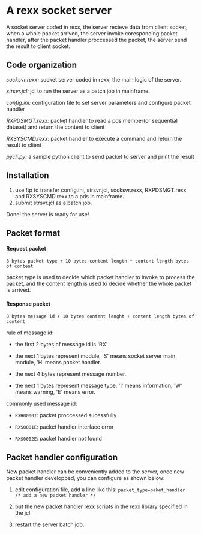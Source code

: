 # A rexx socket server

A socket server coded in rexx, the server recieve data from client socket, when a whole packet arrived, the server invoke coresponding packet handler, after the packet handler proccessed the packet, the server send the result to client socket.

## Code organization

*socksvr.rexx:* socket server coded in rexx, the main logic of the server.

*strsvr.jcl:* jcl to run the server as a batch job in mainframe.

*config.ini:* configuration file to set server parameters and configure packet handler

*RXPDSMGT.rexx:* packet handler to read a pds member(or sequential dataset) and return the content to client

*RXSYSCMD.rexx:* packet handler to execute a command and return the result to client 

*pycli.py:* a sample python client to send packet to server and print the result

## Installation

1. use ftp to transfer config.ini, strsvr.jcl, socksvr.rexx, RXPDSMGT.rexx and RXSYSCMD.rexx to a pds in mainframe.
2. submit strsvr.jcl as a batch job.

Done! the server is ready for use!

## Packet format

#### Request packet

`8 bytes packet type + 10 bytes content length + content length bytes of content`

packet type is used to decide which packet handler to invoke to process the packet, and the content length is used to decide whether the whole packet is arrived. 

#### Response packet

`8 bytes message id + 10 bytes content lenght + content length bytes of content`

rule of message id:

- the first 2 bytes of message id is 'RX'

- the next 1 bytes represent module, 'S' means socket server main module, 'H' means packet handler.

- the next 4 bytes represent message number.

- the next 1 bytes represent message type. 'I' means information, 'W' means warning, 'E' means error.

commonly used message id:

- `RXH0000I`: packet proccessed sucessfully

- `RXS0001E`: packet handler interface error

- `RXS0002E`: packet handler not found

## Packet handler configuration

New packet handler can be conveniently added to the server, once new packet handler developped, you can configure as shown below:

1. edit configuration file, add a line like this: `packet_type=paket_handler  /* add a new packet handler */ `

2. put the new packet handler rexx scripts in the rexx library specified in the jcl
3. restart the server batch job.
